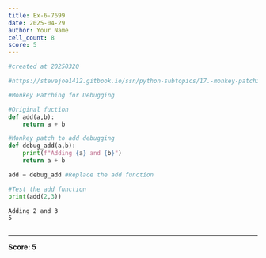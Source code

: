 ```yaml
---
title: Ex-6-7699
date: 2025-04-29
author: Your Name
cell_count: 8
score: 5
---
```


```python
#created at 20250320
```


```python
#https://stevejoe1412.gitbook.io/ssn/python-subtopics/17.-monkey-patching
```


```python
#Monkey Patching for Debugging
```


```python
#Original fuction
def add(a,b):
    return a + b
```


```python
#Monkey patch to add debugging
def debug_add(a,b):
    print(f"Adding {a} and {b}")
    return a + b
```


```python
add = debug_add #Replace the add function
```


```python
#Test the add function
print(add(2,3))
```

    Adding 2 and 3
    5



```python

```


---
**Score: 5**